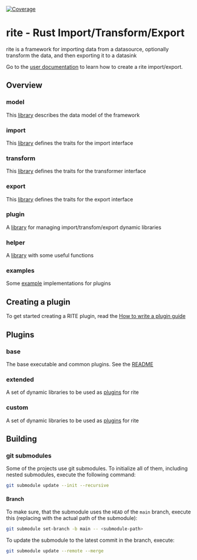 [![Coverage](https://img.shields.io/badge/coverage-93%25-green)](https://ciao-systems.github.io/rite/tarpaulin-report.html)

# rite - Rust Import/Transform/Export
rite is a framework for importing data from a datasource, optionally transform the data, and then exporting it to a datasink

Go to the [user documentation](doc/user-doc.md) to learn how to create a rite import/export.

## Overview
### model
This [library](https://github.com/CIAO-systems/rite-lib-model) describes the data model of the framework

### import
This [library](https://github.com/CIAO-systems/rite-lib-import) defines the traits for the import interface

### transform
This [library](https://github.com/CIAO-systems/rite-lib-transform) defines the traits for the transformer interface

### export
This [library](https://github.com/CIAO-systems/rite-lib-export) defines the traits for the export interface

### plugin
A [library](https://github.com/CIAO-systems/rite-lib-plugin) for managing import/transfom/export dynamic libraries

### helper
A [library](https://github.com/CIAO-systems/rite-lib-helper) with some useful functions

### examples
Some [example](examples/README.md) implementations for plugins
## Creating a plugin
To get started creating a RITE plugin, read the [How to write a plugin guide](doc/write-a-plugin.md)

## Plugins
### base
The base executable and common plugins. See the [README](base/README.md)

### extended
A set of dynamic libraries to be used as [plugins](extended/README.md) for rite

### custom
A set of dynamic libraries to be used as [plugins](custom/README.md) for rite

## Building
### git submodules
Some of the projects use git submodules. To initialize all of them, including 
nested submodules, execute the following command:
```bash
git submodule update --init --recursive
```
#### Branch
To make sure, that the submodule uses the `HEAD` of the `main` branch, execute this (replacing <submodule-path> with the actual path of the submodule):
```bash
git submodule set-branch -b main -- <submodule-path>
```
To update the submodule to the latest commit in the branch, execute:
```bash
git submodule update --remote --merge
```